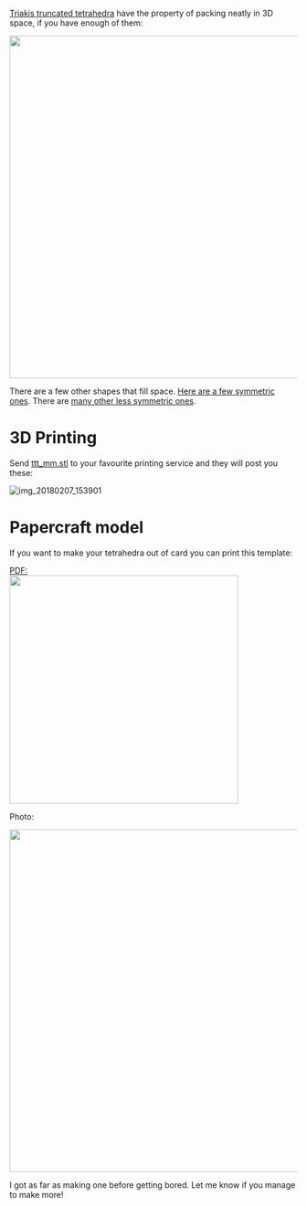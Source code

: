 [Triakis truncated tetrahedra](https://en.wikipedia.org/wiki/Triakis_truncated_tetrahedron) have the property of packing neatly in 3D space, if you have enough of them:

<img width="600" src="https://upload.wikimedia.org/wikipedia/commons/8/8f/Triakis_truncated_tetrahedral_honeycomb.jpg">

There are a few other shapes that fill space. [Here are a few symmetric ones](https://timhutton.github.io/2012/09/14/36313.html). There are [many other less symmetric ones](https://en.wikipedia.org/wiki/Honeycomb_(geometry)#Space-filling_polyhedra.5B2.5D).

3D Printing
===========

Send [ttt_mm.stl](https://github.com/timhutton/triakis-truncated-tetrahedra/blob/master/ttt_mm.stl) to your favourite printing service and they will post you these:

![img_20180207_153901](https://user-images.githubusercontent.com/647092/35928052-1c9c08d4-0c24-11e8-9e70-e96d5a5ecb44.jpg)

Papercraft model
================

If you want to make your tetrahedra out of card you can print this template:

<a href="https://raw.githubusercontent.com/timhutton/triakis-truncated-tetrahedra/main/ttt.pdf">PDF:<br><img width="400" src="https://user-images.githubusercontent.com/647092/35068305-94964950-fbce-11e7-9078-7835f26b27f0.png"></a>

Photo:

<img width="600" src="https://user-images.githubusercontent.com/647092/35068205-480b0c38-fbce-11e7-937d-67467952af98.png">

I got as far as making one before getting bored. Let me know if you manage to make more!
